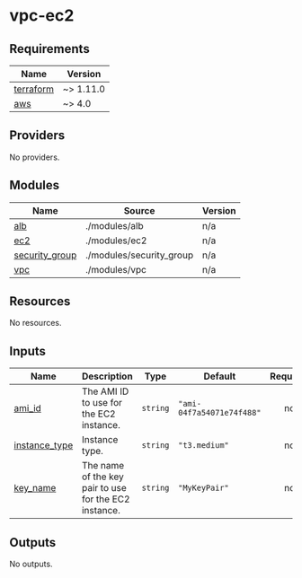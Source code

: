 # vpc-ec2
<!-- BEGIN_TF_DOCS -->
## Requirements

| Name | Version |
|------|---------|
| <a name="requirement_terraform"></a> [terraform](#requirement\_terraform) | ~> 1.11.0 |
| <a name="requirement_aws"></a> [aws](#requirement\_aws) | ~> 4.0 |

## Providers

No providers.

## Modules

| Name | Source | Version |
|------|--------|---------|
| <a name="module_alb"></a> [alb](#module\_alb) | ./modules/alb | n/a |
| <a name="module_ec2"></a> [ec2](#module\_ec2) | ./modules/ec2 | n/a |
| <a name="module_security_group"></a> [security\_group](#module\_security\_group) | ./modules/security_group | n/a |
| <a name="module_vpc"></a> [vpc](#module\_vpc) | ./modules/vpc | n/a |

## Resources

No resources.

## Inputs

| Name | Description | Type | Default | Required |
|------|-------------|------|---------|:--------:|
| <a name="input_ami_id"></a> [ami\_id](#input\_ami\_id) | The AMI ID to use for the EC2 instance. | `string` | `"ami-04f7a54071e74f488"` | no |
| <a name="input_instance_type"></a> [instance\_type](#input\_instance\_type) | Instance type. | `string` | `"t3.medium"` | no |
| <a name="input_key_name"></a> [key\_name](#input\_key\_name) | The name of the key pair to use for the EC2 instance. | `string` | `"MyKeyPair"` | no |

## Outputs

No outputs.
<!-- END_TF_DOCS -->